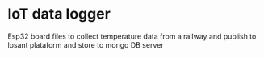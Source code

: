 # IoT data logger

Esp32 board files to collect temperature data from a railway and publish to losant plataform and store to mongo DB server